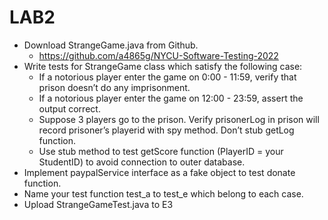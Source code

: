 # LAB2

- Download StrangeGame.java from Github.
  - https://github.com/a4865g/NYCU-Software-Testing-2022
- Write tests for  StrangeGame class which satisfy the following case:
  - If a notorious player enter the game on 0:00 - 11:59, verify that prison doesn’t do any imprisonment.
  - If a notorious player enter the game on 12:00 - 23:59, assert the output correct.
  - Suppose 3 players go to the prison. Verify prisonerLog in prison will record prisoner’s playerid with spy method. Don’t stub getLog function.
  - Use stub method to test getScore function (PlayerID = your StudentID) to avoid connection to outer database.
- Implement paypalService interface as a fake object to test donate function.
- Name your test function test_a to test_e which belong to each case.
- Upload StrangeGameTest.java to E3 
